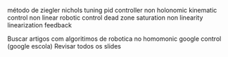 método de ziegler nichols
tuning pid controller
non holonomic kinematic control
non linear robotic control
dead zone
saturation
non linearity
linearization feedback

Buscar artigos com algoritimos de robotica 
no homomonic google control (google escola)
Revisar todos os slides